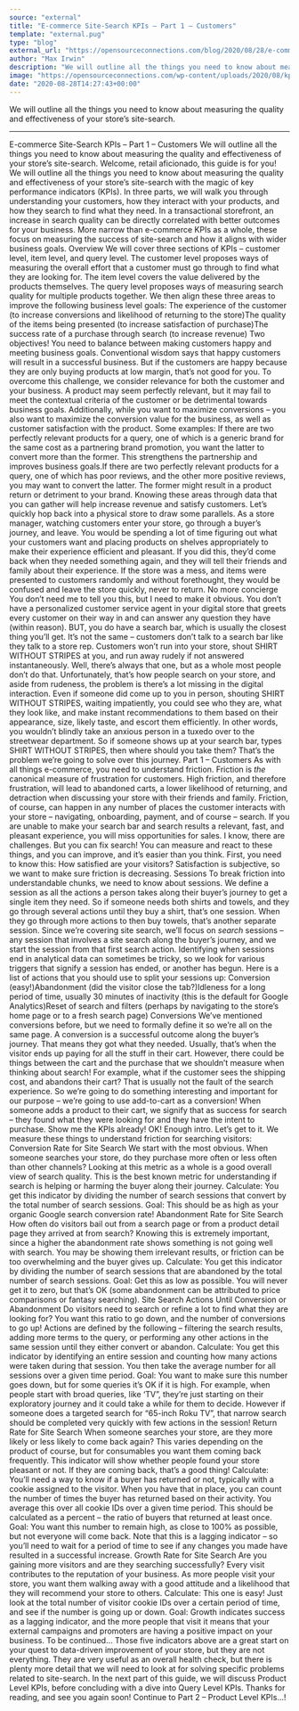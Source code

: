 ```yaml
---
source: "external"
title: "E-commerce Site-Search KPIs – Part 1 – Customers"
template: "external.pug"
type: "blog"
external_url: "https://opensourceconnections.com/blog/2020/08/28/e-commerce-site-search-kpis/"
author: "Max Irwin"
description: "We will outline all the things you need to know about measuring the quality and effectiveness of your store’s site-search."
image: "https://opensourceconnections.com/wp-content/uploads/2020/08/kpi-hero.png"
date: "2020-08-28T14:27:43+00:00"
---
```


We will outline all the things you need to know about measuring the quality and effectiveness of your store’s site-search.

---

E-commerce Site-Search KPIs – Part 1 – Customers
We will outline all the things you need to know about measuring the quality and effectiveness of your store’s site-search.
Welcome, retail aficionado, this guide is for you!  We will outline all the things you need to know about measuring the quality and effectiveness of your store’s site-search with the magic of key performance indicators (KPIs). In three parts, we will walk you through understanding your customers, how they interact with your products, and how they search to find what they need. In a transactional storefront, an increase in search quality can be directly correlated with better outcomes for your business.  More narrow than e-commerce KPIs as a whole, these focus on measuring the success of site-search and how it aligns with wider business goals.
Overview
We will cover three sections of KPIs – customer level, item level, and query level.  The customer level proposes ways of measuring the overall effort that a customer must go through to find what they are looking for. The item level covers the value delivered by the products themselves. The query level proposes ways of measuring search quality for multiple products together.
We then align these three areas to improve the following business level goals:
The experience of the customer (to increase conversions and likelihood of returning to the store)The quality of the items being presented (to increase satisfaction of purchase)The success rate of a purchase through search (to increase revenue)
Two objectives!
You need to balance between making customers happy and meeting business goals. Conventional wisdom says that happy customers will result in a successful business. But if the customers are happy because they are only buying products at low margin, that’s not good for you.
To overcome this challenge, we consider relevance for both the customer and your business.  A product may seem perfectly relevant, but it may fail to meet the contextual criteria of the customer or be detrimental towards business goals.
Additionally, while you want to maximize conversions – you also want to maximize the conversion value for the business, as well as customer satisfaction with the product.
Some examples:
If there are two perfectly relevant products for a query, one of which is a generic brand for the same cost as a partnering brand promotion, you want the latter to convert more than the former. This strengthens the partnership and improves business goals.If there are two perfectly relevant products for a query, one of which has poor reviews, and the other more positive reviews, you may want to convert the latter. The former might result in a product return or detriment to your brand.
Knowing these areas through data that you can gather will help increase revenue and satisfy customers.
Let’s quickly hop back into a physical store to draw some parallels.  As a store manager, watching customers enter your store, go through a buyer’s journey, and leave.  You would be spending a lot of time figuring out what your customers want and placing products on shelves appropriately to make their experience efficient and pleasant.  If you did this, they’d come back when they needed something again, and they will tell their friends and family about their experience. If the store was a mess, and items were presented to customers randomly and without forethought, they would be confused and leave the store quickly, never to return.
No more concierge
You don’t need me to tell you this, but I need to make it obvious.  You don’t have a personalized customer service agent in your digital store that greets every customer on their way in and can answer any question they have (within reason).  BUT, you do have a search bar, which is usually the closest thing you’ll get.  It’s not the same – customers don’t talk to a search bar like they talk to a store rep.  Customers won’t run into your store, shout SHIRT WITHOUT STRIPES at you, and run away rudely if not answered instantaneously.  Well, there’s always that one, but as a whole most people don’t do that.  Unfortunately, that’s how people search on your store, and aside from rudeness, the problem is there’s a lot missing in the digital interaction.
Even if someone did come up to you in person, shouting SHIRT WITHOUT STRIPES, waiting impatiently, you could see who they are, what they look like, and make instant recommendations to them based on their appearance, size, likely taste, and escort them efficiently.  In other words, you wouldn’t blindly take an anxious person in a tuxedo over to the streetwear department.
So if someone shows up at your search bar, types SHIRT WITHOUT STRIPES, then where should you take them?  That’s the problem we’re going to solve over this journey.
Part 1 – Customers
As with all things e-commerce, you need to understand friction.  Friction is *the* canonical measure of frustration for customers.  High friction, and therefore frustration, will lead to abandoned carts, a lower likelihood of returning, and detraction when discussing your store with their friends and family.
Friction, of course, can happen in any number of places the customer interacts with your store – navigating, onboarding, payment, and of course – search.  If you are unable to make your search bar and search results a relevant, fast, and pleasant experience, you will miss opportunities for sales.
I know, there are challenges. But you can fix search!  You can measure and react to these things, and you can improve, and it’s easier than you think. First, you need to know this:  How satisfied are your visitors? Satisfaction is subjective, so we want to make sure friction is decreasing.
Sessions
To break friction into understandable chunks, we need to know about sessions. We define a session as all the actions a person takes along their buyer’s journey to get a single item they need. So if someone needs both shirts and towels, and they go through several actions until they buy a shirt, that’s one session. When they go through more actions to then buy towels, that’s another separate session.
Since we’re covering site search, we’ll focus on *search* sessions – any session that involves a site search along the buyer’s journey, and we start the session from that first search action.
Identifying when sessions end in analytical data can sometimes be tricky, so we look for various triggers that signify a session has ended, or another has begun. Here is a list of actions that you should use to split your sessions up:
Conversion (easy!)Abandonment (did the visitor close the tab?)Idleness for a long period of time, usually 30 minutes of inactivity (this is the default for Google Analytics)Reset of search and filters (perhaps by navigating to the store’s home page or to a fresh search page)
Conversions
We’ve mentioned conversions before, but we need to formally define it so we’re all on the same page. A conversion is a successful outcome along the buyer’s journey. That means they got what they needed. Usually, that’s when the visitor ends up paying for all the stuff in their cart. However, there could be things between the cart and the purchase that we shouldn’t measure when thinking about search! For example, what if the customer sees the shipping cost, and abandons their cart? That is usually not the fault of the search experience. So we’re going to do something interesting and important for our purpose – we’re going to use add-to-cart as a conversion! When someone adds a product to their cart, we signify that as success for search – they found what they were looking for and they have the intent to purchase.
Show me the KPIs already!
OK! Enough intro. Let’s get to it. We measure these things to understand friction for searching visitors:
Conversion Rate for Site Search
We start with the most obvious. When someone searches your store, do they purchase more often or less often than other channels? Looking at this metric as a whole is a good overall view of search quality. This is the best known metric for understanding if search is helping or harming the buyer along their journey.
Calculate: You get this indicator by dividing the number of search sessions that convert by the total number of search sessions.
Goal: This should be as high as your organic Google search conversion rate!
Abandonment Rate for Site Search
How often do visitors bail out from a search page or from a product detail page they arrived at from search? Knowing this is extremely important, since a higher the abandonment rate shows something is not going well with search. You may be showing them irrelevant results, or friction can be too overwhelming and the buyer gives up.
Calculate: You get this indicator by dividing the number of search sessions that are abandoned by the total number of search sessions.
Goal: Get this as low as possible. You will never get it to zero, but that’s OK (some abandonment can be attributed to price comparisons or fantasy searching).
Site Search Actions Until Conversion or Abandonment
Do visitors need to search or refine a lot to find what they are looking for? You want this ratio to go down, and the number of conversions to go up! Actions are defined by the following – filtering the search results, adding more terms to the query, or performing any other actions in the same session until they either convert or abandon.
Calculate: You get this indicator by identifying an entire session and counting how many actions were taken during that session. You then take the average number for all sessions over a given time period.
Goal: You want to make sure this number goes down, but for some queries it’s OK if it is high. For example, when people start with broad queries, like ‘TV”, they’re just starting on their exploratory journey and it could take a while for them to decide. However if someone does a targeted search for “65-inch Roku TV”, that narrow search should be completed very quickly with few actions in the session!
Return Rate for Site Search
When someone searches your store, are they more likely or less likely to come back again? This varies depending on the product of course, but for consumables you want them coming back frequently. This indicator will show whether people found your store pleasant or not. If they are coming back, that’s a good thing!
Calculate: You’ll need a way to know if a buyer has returned or not, typically with a cookie assigned to the visitor. When you have that in place, you can count the number of times the buyer has returned based on their activity. You average this over all cookie IDs over a given time period. This should be calculated as a percent – the ratio of buyers that returned at least once.
Goal: You want this number to remain high, as close to 100% as possible, but not everyone will come back. Note that this is a lagging indicator – so you’ll need to wait for a period of time to see if any changes you made have resulted in a successful increase.
Growth Rate for Site Search
Are you gaining more visitors and are they searching successfully? Every visit contributes to the reputation of your business. As more people visit your store, you want them walking away with a good attitude and a likelihood that they will recommend your store to others.
Calculate: This one is easy! Just look at the total number of visitor cookie IDs over a certain period of time, and see if the number is going up or down.
Goal: Growth indicates success as a lagging indicator, and the more people that visit it means that your external campaigns and promoters are having a positive impact on your business.
To be continued…
Those five indicators above are a great start on your quest to data-driven improvement of your store, but they are not everything. They are very useful as an overall health check, but there is plenty more detail that we will need to look at for solving specific problems related to site-search. In the next part of this guide, we will discuss Product Level KPIs, before concluding with a dive into Query Level KPIs.  Thanks for reading, and see you again soon!
Continue to Part 2 – Product Level KPIs…!
